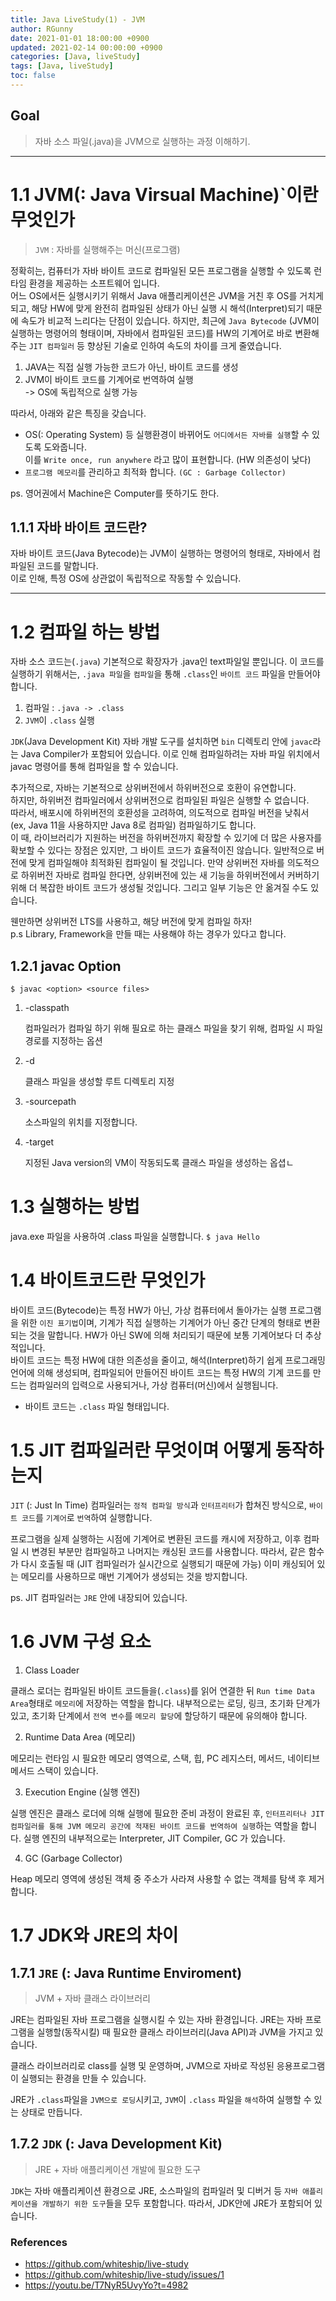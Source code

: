 ```yaml
---
title: Java LiveStudy(1) - JVM
author: RGunny
date: 2021-01-01 18:00:00 +0900
updated: 2021-02-14 00:00:00 +0900
categories: [Java, liveStudy]
tags: [Java, liveStudy]
toc: false
---
```


## Goal

> 자바 소스 파일(.java)을 JVM으로 실행하는 과정 이해하기.

---

# 1.1 JVM(: Java Virsual Machine)`이란 무엇인가

> `JVM` : 자바를 실행해주는 머신(프로그램)

정확히는, 컴퓨터가 자바 바이트 코드로 컴파일된 모든 프로그램을 실행할 수 있도록 런타임 환경을 제공하는 소프트웨어 입니다.  
 어느 OS에서든 실행시키기 위해서 Java 애플리케이션은 JVM을 거친 후 OS를 거치게 되고, 해당 HW에 맞게 완전히 컴파일된 상태가 아닌 실행 시 해석(Interpret)되기 때문에 속도가 비교적 느리다는 단점이 있습니다. 하지만, 최근에 `Java Bytecode` (JVM이 실행하는 명령어의 형태이며, 자바에서 컴파일된 코드)를 HW의 기계어로 바로 변환해주는 `JIT 컴파일러` 등 향상된 기술로 인하여 속도의 차이를 크게 줄였습니다.

1. JAVA는 직접 실행 가능한 코드가 아닌, 바이트 코드를 생성
2. JVM이 바이트 코드를 기계어로 번역하여 실행  
   -> OS에 독립적으로 실행 가능

따라서, 아래와 같은 특징을 갖습니다.

- OS(: Operating System) 등 실행환경이 바뀌어도 `어디에서든 자바를 실행`할 수 있도록 도와줍니다.  
   이를 `Write once, run anywhere` 라고 많이 표현합니다. (HW 의존성이 낮다)
- `프로그램 메모리`를 관리하고 최적화 합니다. `(GC : Garbage Collector)`

ps. 영어권에서 Machine은 Computer를 뜻하기도 한다.

## 1.1.1 자바 바이트 코드란?

자바 바이트 코드(Java Bytecode)는 JVM이 실행하는 명령어의 형태로, 자바에서 컴파일된 코드를 말합니다.  
이로 인해, 특정 OS에 상관없이 독립적으로 작동할 수 있습니다.

---

# 1.2 컴파일 하는 방법

자바 소스 코드는(`.java`) 기본적으로 확장자가 .java인 text파일일 뿐입니다. 이 코드를 실행하기 위해서는, `.java 파일`을 `컴파일`을 통해 `.class`인 `바이트 코드` 파일을 만들어야 합니다.

1. 컴파일 : `.java -> .class`
2. `JVM`이 `.class` 실행

`JDK`(Java Development Kit) 자바 개발 도구를 설치하면 `bin` 디렉토리 안에 `javac`라는 Java Compiler가 포함되어 있습니다. 이로 인해 컴파일하려는 자바 파일 위치에서 javac 명령어를 통해 컴파일을 할 수 있습니다.

추가적으로, 자바는 기본적으로 상위버전에서 하위버전으로 호환이 유연합니다.  
하지만, 하위버전 컴파일러에서 상위버전으로 컴파일된 파일은 실행할 수 없습니다.  
따라서, 배포시에 하위버전의 호환성을 고려하여, 의도적으로 컴파일 버전을 낮춰서 (ex, Java 11을 사용하지만 Java 8로 컴파일) 컴파일하기도 합니다.  
이 때, 라이브러리가 지원하는 버전을 하위버전까지 확장할 수 있기에 더 많은 사용자를 확보할 수 있다는 장점은 있지만, 그 바이트 코드가 효율적이진 않습니다. 일반적으로 버전에 맞게 컴파일해야 최적화된 컴파일이 될 것입니다. 만약 상위버전 자바를 의도적으로 하위버전 자바로 컴파일 한다면, 상위버전에 있는 새 기능을 하위버전에서 커버하기 위해 더 복잡한 바이트 코드가 생성될 것입니다. 그리고 일부 기능은 안 옮겨질 수도 있습니다.

웬만하면 상위버전 LTS를 사용하고, 해당 버전에 맞게 컴파일 하자!  
p.s Library, Framework을 만들 때는 사용해야 하는 경우가 있다고 합니다.

## 1.2.1 javac Option

`$ javac <option> <source files>`

1. -classpath

   컴파일러가 컴파일 하기 위해 필요로 하는 클래스 파일을 찾기 위해, 컴파일 시 파일 경로를 지정하는 옵션

2. -d

   클래스 파일을 생성할 루트 디렉토리 지정

3. -sourcepath

   소스파일의 위치를 지정합니다.

4. -target

   지정된 Java version의 VM이 작동되도록 클래스 파일을 생성하는 옵셥ㄴ

# 1.3 실행하는 방법

java.exe 파일을 사용하여 .class 파일을 실행합니다.
`$ java Hello`

# 1.4 바이트코드란 무엇인가

바이트 코드(Bytecode)는 특정 HW가 아닌, 가상 컴퓨터에서 돌아가는 실행 프로그램을 위한 `이진 표기법`이며, 기계가 직접 실행하는 기계어가 아닌 중간 단계의 형태로 변환되는 것을 말합니다. HW가 아닌 SW에 의해 처리되기 때문에 보통 기계어보다 더 추상적입니다.  
 바이트 코드는 특정 HW에 대한 의존성을 줄이고, 해석(Interpret)하기 쉽게 프로그래밍 언어에 의해 생성되며, 컴파일되어 만들어진 바이트 코드는 특정 HW의 기계 코드를 만드는 컴파일러의 입력으로 사용되거나, 가상 컴퓨터(머신)에서 실행됩니다.

- 바이트 코드는 `.class` 파일 형태입니다.

# 1.5 JIT 컴파일러란 무엇이며 어떻게 동작하는지

`JIT` (: Just In Time) 컴파일러는 `정적 컴파일 방식`과 `인터프리터`가 합쳐진 방식으로, `바이트 코드`를 `기계어`로 `번역`하여 실행합니다.

프로그램을 실제 실행하는 시점에 기계어로 변환된 코드를 캐시에 저장하고, 이후 컴파일 시 변경된 부분만 컴파일하고 나머지는 캐싱된 코드를 사용합니다. 따라서, 같은 함수가 다시 호출될 때 (JIT 컴파일러가 실시간으로 실행되기 때문에 가능) 이미 캐싱되어 있는 메모리를 사용하므로 매번 기계어가 생성되는 것을 방지합니다.

ps. JIT 컴파일러는 `JRE` 안에 내장되어 있습니다.

# 1.6 JVM 구성 요소

1. Class Loader

클래스 로더는 컴파일된 바이트 코드들을(`.class`)를 읽어 연결한 뒤 `Run time Data Area`형태로 `메모리`에 저장하는 역할을 합니다. 내부적으로는 로딩, 링크, 초기화 단계가 있고, 초기화 단계에서 `전역 변수`를 `메모리 할당`에 할당하기 때문에 유의해야 합니다.

2. Runtime Data Area (메모리)

메모리는 런타임 시 필요한 메모리 영역으로, 스택, 힙, PC 레지스터, 메서드, 네이티브 메서드 스택이 있습니다.

3. Execution Engine (실행 엔진)

실행 엔진은 클래스 로더에 의해 실행에 필요한 준비 과정이 완료된 후, `인터프리터나 JIT 컴파일러를 통해 JVM 메모리 공간에 적재된 바이트 코드를 번역하여 실행`하는 역할을 합니다. 실행 엔진의 내부적으로는 Interpreter, JIT Compiler, GC 가 있습니다.

4. GC (Garbage Collector)

Heap 메모리 영역에 생성된 객체 중 주소가 사라져 사용할 수 없는 객체를 탐색 후 제거합니다.

# 1.7 JDK와 JRE의 차이

## 1.7.1 `JRE` (: Java Runtime Enviroment)

> JVM + 자바 클래스 라이브러리

JRE는 컴파일된 자바 프로그램을 실행시킬 수 있는 자바 환경입니다. JRE는 자바 프로그램을 실행할(동작시킬) 때 필요한 클래스 라이브러리(Java API)과 JVM을 가지고 있습니다.

클래스 라이브러리로 class를 실행 및 운영하며, JVM으로 자바로 작성된 응용프로그램이 실행되는 환경을 만들 수 있습니다.

JRE가 `.class`파일을 `JVM으로 로딩`시키고, `JVM`이 `.class` 파일을 `해석`하여 실행할 수 있는 상태로 만듭니다.

## 1.7.2 `JDK` (: Java Development Kit)

> JRE + 자바 애플리케이션 개발에 필요한 도구

`JDK`는 자바 애플리케이션 환경으로 JRE, 소스파일의 컴파일러 및 디버거 등 `자바 애플리케이션을 개발하기 위한 도구`들을 모두 포함합니다. 따라서, JDK안에 JRE가 포함되어 있습니다.

### References

- https://github.com/whiteship/live-study
- https://github.com/whiteship/live-study/issues/1
- https://youtu.be/T7NyR5UvyYo?t=4982
